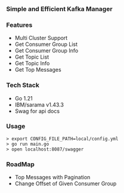 ### Simple and Efficient Kafka Manager

### Features

- Multi Cluster Support
- Get Consumer Group List
- Get Consumer Group Info
- Get Topic List
- Get Topic Info
- Get Top Messages

### Tech Stack

- Go 1.21
- IBM/sarama v1.43.3
- Swag for api docs

### Usage
```shell
> export CONFIG_FILE_PATH=local/config.yml
> go run main.go
> open localhost:8087/swagger 
```

### RoadMap

- Top Messages with Pagination
- Change Offset of Given Consumer Group




